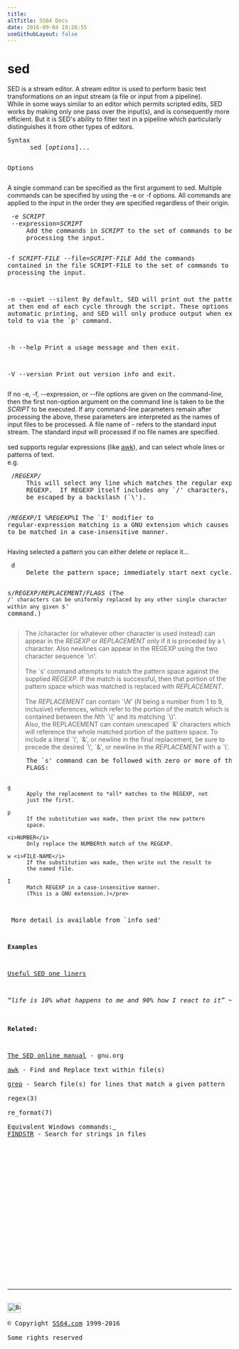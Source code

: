 ```yaml
---
title:
altTitle: SS64 Docs
date: 2016-09-04 19:26:55
useGithubLayout: false
---
```

<!-- #BeginLibraryItem "/Library/head_bash.lbi" --><!-- #EndLibraryItem --><h1>sed</h1> 
<p>SED is a stream editor. A stream editor is used to perform basic text transformations on an input stream (a file or input from a pipeline). <br>While in some ways similar to an editor which permits scripted edits, SED works by making only one pass over the input(s), and is consequently more efficient. But it is SED's ability to filter text in a pipeline which particularly distinguishes it from other types of editors.</p>
<pre>Syntax
      sed [<i>options</i>]...

Options</pre>
<p>A single command can be specified as the first argument to sed. Multiple commands can be specified by using the -e or -f options. All commands are applied to the input in the order they are specified regardless 
of their origin.</p>
<pre> -e <i>SCRIPT</i>
 --expression=<i>SCRIPT</i>
     Add the commands in <i>SCRIPT</i> to the set of commands to be run while
     processing the input.

 -f <i>SCRIPT-FILE</i>
 --file=<i>SCRIPT-FILE</i>
     Add the commands contained in the file SCRIPT-FILE to the set of
     commands to be run while processing the input.

 -n
 --quiet
 --silent
     By default, SED will print out the pattern space at then end of
     each cycle through the script.  These options disable this
     automatic printing, and SED will only produce output when
     explicitly told to via the `p' command.

 -h
 --help
     Print a usage message and then exit.

 -V
 --version
     Print out version info and exit.</pre>
<p> If no<span class="code"> -e, -f, --expression</span>, or<span class="code"> --file </span>options are given on the command-line, then the first non-option argument on the command line is taken to be the <i>SCRIPT</i> to be executed. If any command-line parameters remain 
after processing the above, these parameters are interpreted as the names of input files to be processed. A file name of<span class="code"> - </span>refers to the standard input stream. The standard input will processed if no file names are specified.<br>
<br>
sed supports regular expressions (like <a href="awk.html">awk</a>), and can select whole lines or patterns of text.<br>
e.g. </p>
<pre> /<i>REGEXP</i>/
     This will select any line which matches the regular expression
     REGEXP.  If REGEXP itself includes any `/' characters, each must
     be escaped by a backslash (`\').

 /<i>REGEXP</i>/I
 \%<i>REGEXP</i>%I
     The `I' modifier to regular-expression matching is a GNU extension
     which causes the REGEXP to be matched in a case-insensitive manner.</pre>
<p> Having selected a pattern you can either delete or replace it...</p>
<pre> d
     Delete the pattern space; immediately start next cycle.

 s/<i>REGEXP</i>/<i>REPLACEMENT</i>/<i>FLAGS</i>
     (The `/' characters can be uniformly replaced by any other single
     character within any given `s' command.)</pre>
<blockquote>
<p>The <span class="code">/</span>character (or whatever other character is used instead) can appear in the <i>REGEXP</i> or <i>REPLACEMENT</i> only if it is preceded by a <span class="code">\</span> character. Also newlines can appear in the REGEXP using the two character sequence `\n'.<br>
<br>
The `s' command attempts to match the pattern space against the supplied <i>REGEXP</i>. If the match is successful, then that portion of the pattern space which was matched is replaced with <i>REPLACEMENT</i>.<br>
<br>
The <i>REPLACEMENT</i> can contain `\<i>N</i>' (<i>N</i> being a number from 1 to 9, inclusive) references, which refer to the portion of the match which is contained between the <i>N</i>th `\(' and its matching `\)'.<br>
Also, the REPLACEMENT can contain unescaped `&amp;' characters which will reference the whole matched portion of the pattern space. To include a literal `\', `&amp;', or newline in the final replacement, be sure to precede the desired `\', 
`&amp;', or newline in the <i>REPLACEMENT</i> with a `<span class="code">\</span>'.</p>
</blockquote>
<pre>     The `s' command can be followed with zero or more of the following
     FLAGS:

    g
          Apply the replacement to *all* matches to the REGEXP, not
          just the first.

    p
          If the substitution was made, then print the new pattern
          space.

    <i>NUMBER</i>
          Only replace the NUMBERth match of the REGEXP.

    w <i>FILE-NAME</i>
          If the substitution was made, then write out the result to
          the named file.

    I
          Match REGEXP in a case-insensitive manner.
          (This is a GNU extension.)</pre>
<p> More detail is available from `info sed'</p>
<p><b>Examples</b></p>
<p><a href="http://sed.sf.net/sed1line.txt">Useful SED one liners</a></p>
<p><span class="quote"><i>“life is 10% what happens to me and 90% how I react to it” ~ Charles Swindoll </i></span><b><br>
<br>
Related:</b></p>
<p><a href="http://www.gnu.org/software/sed/manual/sed.html">The SED online manual</a> - gnu.org<br>
<a href="awk.html">awk</a> - Find and Replace text within file(s)<br>
<a href="grep.html">grep</a> - Search file(s) for lines that match a given pattern<br>
regex(3)<br>
re_format(7)<br>
Equivalent Windows commands:<a href="../nt/findstr.html"> 
FINDSTR</a> - Search for strings in files</p><!-- #BeginLibraryItem "/Library/foot_bash.lbi" --><p>
<!-- bash300 -->
<ins class="adsbygoogle" style="display:inline-block;width:300px;height:250px" data-ad-client="ca-pub-6140977852749469" data-ad-slot="4615356305"></ins>
<script>
(adsbygoogle = window.adsbygoogle || []).push({});
</script></p>
<hr>
<div id="bl" class="footer"><a href="sed.html#"><img src="../images/top.png" width="30" height="22" alt="Back to the Top"></a></div>
<div id="br" class="footer, tagline">© Copyright <a href="../index.html">SS64.com</a> 1999-2016<br>
Some rights reserved</div><!-- #EndLibraryItem -->

